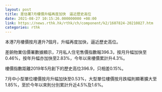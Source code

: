 ```yaml
---
layout: post
title: 差估署7月樓價升幅再度加快　逼近歷史高位
date: 2021-08-27 10:15:26.000000000 +08:00
link: https://news.rthk.hk/rthk/ch/component/k2/1607824-20210827.htm
categories: rthk
---
```


本港7月樓價按月連升7個月，升幅再度加快，逼近歷史高位。

差餉物業估價署數據顯示，7月私人住宅售價指數報396.3，按月升幅加快至0.46%，按年升幅亦加快至2.83%，今年以來樓價累計升4.3%。

樓價指數距離2019年5月創下的歷史高位396.9，只相差0.15%。

7月中小型單位樓價按月升幅加快至0.53%，大型單位樓價按月跌幅則顯著擴大至1.85%，至於今年以來則分別累計升近4.5%及1.6%。
